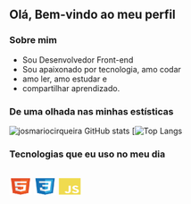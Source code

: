 ## Olá, Bem-vindo ao meu perfil
### Sobre mim
- Sou Desenvolvedor Front-end
- Sou apaixonado por tecnologia, amo codar
-  amo ler, amo estudar e
-  compartilhar aprendizado.
 
 ### De uma olhada nas minhas estísticas
 
![josmariocirqueira GitHub stats](https://github-readme-stats.vercel.app/api?username=josmariocirqueira&show_icons=true&theme=radical)
[![Top Langs](https://github-readme-stats.vercel.app/api/top-langs/?username=rafaballerini&layout=compact&langs_count=7&theme=radical)

### Tecnologias que eu uso no meu dia
 <div style="display: inline_block"><br>
  <img align="center" alt="logo-HTML" height="30" width="40" src="https://raw.githubusercontent.com/devicons/devicon/master/icons/html5/html5-original.svg">
  <img align="center" alt="logo-CSS" height="30" width="40" src="https://raw.githubusercontent.com/devicons/devicon/master/icons/css3/css3-original.svg">
  <img align="center" alt="logo-Js" height="30" width="40" src="https://raw.githubusercontent.com/devicons/devicon/master/icons/javascript/javascript-plain.svg">
</div>

